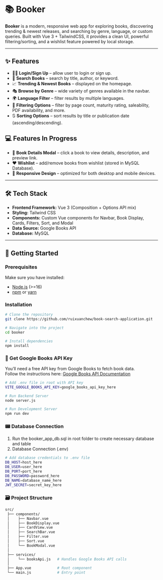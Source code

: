 # 📚 Booker  

**Booker** is a modern, responsive web app for exploring books, discovering trending & newest releases, and searching by genre, language, or custom queries. Built with Vue 3 + TailwindCSS, it provides a clean UI, powerful filtering/sorting, and a wishlist feature powered by local storage.  

---

## ✨ Features  
- 🙍‍♀️ **Login/Sign Up** – allow user to login or sign up.  
- 🔎 **Search Books** – search by title, author, or keyword.  
- 📈 **Trending & Newest Books** – displayed on the homepage.  
- 🎭 **Browse by Genre** – wide variety of genres available in the navbar.  
- 🌍 **Language Filter** – filter results by multiple languages.  
- 🧹 **Filtering Options** – filter by page count, maturity rating, saleability, PDF availability, and more.  
- 🔃 **Sorting Options** – sort results by title or publication date (ascending/descending).  

## 💻 Features In Progress 
- 📖 **Book Details Modal** – click a book to view details, description, and preview link.  
- ❤️ **Wishlist** – add/remove books from wishlist (stored in MySQL Database).  
- 📱 **Responsive Design** – optimized for both desktop and mobile devices.  

---

## 🛠️ Tech Stack  

- **Frontend Framework:** Vue 3 (Composition + Options API mix)  
- **Styling:** Tailwind CSS  
- **Components:** Custom Vue components for Navbar, Book Display, Cards, Filters, Sort, and Modal  
- **Data Source:** Google Books API  
- **Database:** MySQL 

---

## 🚀 Getting Started  

### Prerequisites  
Make sure you have installed:  
- [Node.js](https://nodejs.org/) (>=16)  
- [npm](https://www.npmjs.com/) or [yarn](https://yarnpkg.com/)  

### Installation  

```bash
# Clone the repository
git clone https://github.com/ruixuanchew/book-search-application.git

# Navigate into the project
cd booker

# Install dependencies
npm install
```
### 🔑 Get Google Books API Key
You’ll need a free API key from Google Books to fetch book data.  
Follow the instructions here: [Google Books API Documentation](https://developers.google.com/books)

```bash
# Add .env file in root with API key
VITE_GOOGLE_BOOKS_API_KEY=google_books_api_key_here
```

```bash
# Run Backend Server
node server.js
```

```bash
# Run Development Server
npm run dev
```

### 📟 Database Connection 
1. Run the booker_app_db.sql in root folder to create necessary database and table
2. Database Connection (.env)
```bash
# Add database credentials to .env file 
DB_HOST=host_here
DB_USER=user_here
DB_PORT=port_here
DB_PASSWORD=password_here
DB_NAME=database_name_here
JWT_SECRET=secret_key_here
```

### 🗃️ Project Structure
```bash
src/
 ├── components/
 │    ├── Navbar.vue
 │    ├── BookDisplay.vue
 │    ├── CardView.vue
 │    ├── SearchBar.vue
 │    ├── Filter.vue
 │    ├── Sort.vue
 │    └── BookModal.vue
 │
 ├── services/
 │    └── booksApi.js   # Handles Google Books API calls
 │
 ├── App.vue            # Root component
 └── main.js            # Entry point
```